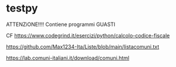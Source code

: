 # testpy
ATTENZiONE!!!!
Contiene programmi GUASTI

CF https://www.codegrind.it/esercizi/python/calcolo-codice-fiscale

https://github.com/Max1234-Ita/Liste/blob/main/listacomuni.txt

https://lab.comuni-italiani.it/download/comuni.html
